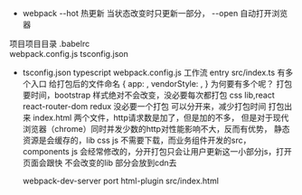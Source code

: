 -  webpack 
    --hot  热更新  当状态改变时只更新一部分，
    --open 自动打开浏览器

项目项目目录
.babelrc  
webpack.config.js
tsconfig.json

- tsconfig.json typescript
webpack.config.js 工作流 
    entry src/index.ts
    有多个入口 给打包后的文件命名
    {
        app: ,
        vendorStyle: ,
    }
    为何要有多个呢？ 打包要时间，bootstrap 样式绝对不会改变，没必要每次都打包
    css lib,react react-router-dom redux 没必要一个打包 可以分开来，减少打包时间
    打包出来  index.html 两个文件，http请求数是加了，但是加的不多，
    但是对于现代浏览器（chrome）同时并发少数的http对性能影响不大，反而有优势，
    静态资源是会缓存的，lib css js 不需要下载，而业务组件开发的src，
    components js 会经常修改的，分开打包只会让用户更新这一小部分js，打开页面会跟快
    不会改变的lib 部分会放到cdn去

    webpack-dev-server port
    html-plugin src/index.html

